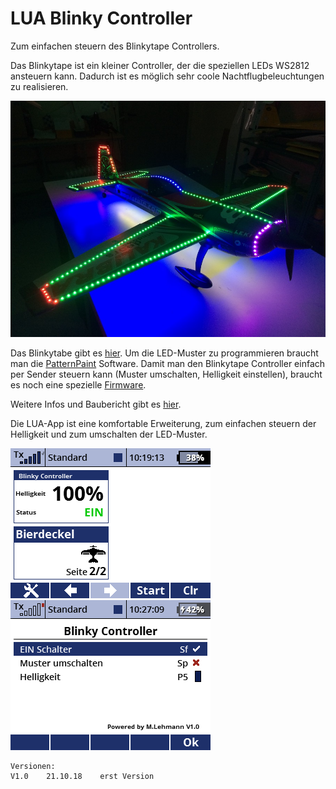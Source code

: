 # LUA Blinky Controller

Zum einfachen steuern des Blinkytape Controllers.

Das Blinkytape ist ein kleiner Controller, der die speziellen LEDs WS2812 ansteuern kann. Dadurch ist es möglich sehr coole Nachtflugbeleuchtungen zu realisieren. 

![extra1](https://raw.githubusercontent.com/nightflyer88/Lua_Blinky_controll/master/img/Extra1.jpg)

Das Blinkytabe gibt es [hier](https://blinkinlabs.com/blinkytape/). 
Um die LED-Muster zu programmieren braucht man die [PatternPaint](https://blinkinlabs.com/blinkytape/patternpaint/) Software. 
Damit man den Blinkytape Controller einfach per Sender steuern kann (Muster umschalten, Helligkeit einstellen), braucht es noch eine spezielle [Firmware](https://github.com/nightflyer88/BlinkyTapeFirmware).

Weitere Infos und Baubericht gibt es [hier](http://www.rc-network.de/forum/content.php/735-Nachtflugbeleuchtung-mit-BlinkyTape).

Die LUA-App ist eine komfortable Erweiterung, zum einfachen steuern der Helligkeit und zum umschalten der LED-Muster.  

![Screen000](https://raw.githubusercontent.com/nightflyer88/Lua_Blinky_controll/master/img/Screen000.bmp)
![Screen001](https://raw.githubusercontent.com/nightflyer88/Lua_Blinky_controll/master/img/Screen001.bmp)


```
Versionen:
V1.0    21.10.18    erst Version
```
